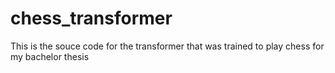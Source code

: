 # chess_transformer
This is the souce code for the transformer that was trained to play chess for my bachelor thesis
